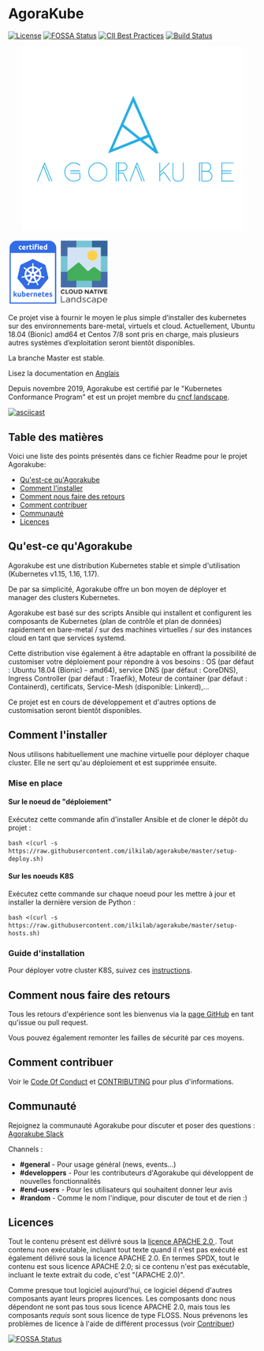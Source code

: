 ﻿# AgoraKube
[![License](https://img.shields.io/badge/License-Apache%202.0-blue.svg)](https://opensource.org/licenses/Apache-2.0)
[![FOSSA Status](https://app.fossa.com/api/projects/git%2Bgithub.com%2Filkilab%2Fagorakube.svg?type=shield)](https://app.fossa.com/projects/git%2Bgithub.com%2Filkilab%2Fagorakube?ref=badge_shield)
[![CII Best Practices](https://bestpractices.coreinfrastructure.org/projects/3104/badge)](https://bestpractices.coreinfrastructure.org/projects/3104)
[![Build Status](https://travis-ci.org/ilkilab/agorakube.svg?branch=master)](https://travis-ci.org/ilkilab/agorakube)

<p align="center">
<img src="./images/agorakube-logo.svg" width="450" alt="Agorakube" title="Agorakube" />
</p>
<p>
<img src="https://raw.githubusercontent.com/cncf/artwork/master/projects/kubernetes/certified-kubernetes/versionless/color/certified-kubernetes-color.svg?sanitize=true" width="100" alt="k8s-conformance-v1.16" title="https://github.com/cncf/k8s-conformance/tree/master/v1.16/agorakube"/>
<img src="https://raw.githubusercontent.com/cncf/artwork/master/other/cncf-landscape/stacked/color/cncf-landscape-stacked-color.svg?sanitize=true" width="100" alt="Agorakube is a cncf landscap project" title="Agorakube is a cncf landscap project"/>
</p>
Ce projet vise à fournir le moyen le plus simple d’installer des kubernetes sur des environnements bare-metal, virtuels et cloud.
Actuellement, Ubuntu 18.04 (Bionic) amd64 et Centos 7/8 sont pris en charge, mais plusieurs autres systèmes d’exploitation seront bientôt disponibles.

La branche Master est stable.

Lisez la documentation en [Anglais](https://github.com/ilkilab/agorakube/blob/master/README.md)

Depuis novembre 2019, Agorakube est certifié par le "Kubernetes Conformance Program" et est un projet membre du [cncf landscape](https://landscape.cncf.io/selected=agora-kube).

[![asciicast](https://asciinema.org/a/Y58GrrJG3gPM6GvKsSMCZevbX.svg)](https://asciinema.org/a/Y58GrrJG3gPM6GvKsSMCZevbX)

## Table des matières

Voici une liste des points présentés dans ce fichier Readme pour le projet Agorakube:

- [Qu'est-ce qu'Agorakube](#quest-ce-quagorakube)
- [Comment l'installer](#comment-linstaller)
- [Comment nous faire des retours](#comment-nous-faire-des-retours)
- [Comment contribuer](#comment-contribuer)
- [Communauté](#communauté)
- [Licences](#licences)

## Qu'est-ce qu'Agorakube

Agorakube est une distribution Kubernetes stable et simple d'utilisation (Kubernetes v1.15, 1.16, 1.17).

De par sa simplicité, Agorakube offre un bon moyen de déployer et manager des clusters Kubernetes.

Agorakube est basé sur des scripts Ansible qui installent et configurent les composants de Kubernetes (plan de contrôle et plan de données) rapidement en bare-metal / sur des machines virtuelles / sur des instances cloud en tant que services systemd.

Cette distribution vise également à être adaptable en offrant la  possibilité de customiser votre déploiement pour répondre à vos besoins : OS (par défaut : Ubuntu 18.04 (Bionic) - amd64), service DNS (par défaut : CoreDNS), Ingress Controller (par défaut : Traefik), Moteur de container (par défaut : Containerd), certificats, Service-Mesh (disponible: Linkerd),...

Ce projet est en cours de développement et d'autres options de customisation seront bientôt disponibles.

## Comment l'installer

Nous utilisons habituellement une machine virtuelle pour déployer chaque cluster. Elle ne sert qu'au déploiement et est supprimée ensuite.

### Mise en place

#### Sur le noeud de "déploiement"
Exécutez cette commande afin d'installer Ansible et de cloner le dépôt du projet :
```
bash <(curl -s https://raw.githubusercontent.com/ilkilab/agorakube/master/setup-deploy.sh)
```
#### Sur les noeuds K8S
Exécutez cette commande sur chaque noeud pour les mettre à jour et installer la dernière version de Python :
```
bash <(curl -s https://raw.githubusercontent.com/ilkilab/agorakube/master/setup-hosts.sh)
```

### Guide d'installation

Pour déployer votre cluster K8S, suivez ces [instructions](docs/instructions.md).

## Comment nous faire des retours

Tous les retours d'expérience sont les bienvenus via la [page GitHub](https://github.com/ilkilab/agorakube) en tant qu'issue ou pull request.

Vous pouvez également remonter les failles de sécurité par ces moyens.

## Comment contribuer

Voir le [Code Of Conduct](https://github.com/ilkilab/agorakube/blob/master/CODE_OF_CONDUCT.md) et [CONTRIBUTING](https://github.com/ilkilab/agorakube/blob/master/docs/CONTRIBUTING.md) pour plus d'informations.

## Communauté

Rejoignez la communauté Agorakube pour discuter et poser des questions : [Agorakube Slack](http://slack.agorakube.ilkilabs.io/)

Channels :
- **#general** - Pour usage  général (news, events...)
- **#developpers** - Pour les contributeurs d'Agorakube qui développent de nouvelles fonctionnalités
- **#end-users** - Pour les utilisateurs qui souhaitent donner leur avis
- **#random** - Comme le nom l'indique, pour discuter de tout et de rien :)

## Licences

Tout le contenu présent est délivré sous la [licence APACHE 2.0 ](./LICENSE).
Tout contenu non exécutable, incluant tout texte quand il n'est pas exécuté est également délivré sous la licence APACHE 2.0.
En termes SPDX, tout le contenu est sous licence APACHE 2.0;
si ce contenu n'est pas exécutable, incluant le texte extrait du code, c'est "(APACHE 2.0)".

Comme presque tout logiciel aujourd'hui, ce logiciel dépend d'autres composants ayant leurs propres licences. Les composants donc nous dépendont ne sont pas tous sous licence APACHE 2.0, mais tous les composants *requis* sont sous licence de type FLOSS. Nous prévenons les problèmes de licence à l'aide de différent processus (voir [Contribuer](./docs/CONTRIBUTING.md))

[![FOSSA Status](https://app.fossa.io/api/projects/git%2Bgithub.com%2Filkilab%2Fagorakube.svg?type=large)](https://app.fossa.io/projects/git%2Bgithub.com%2Filkilab%2Fagorakube?ref=badge_large)
